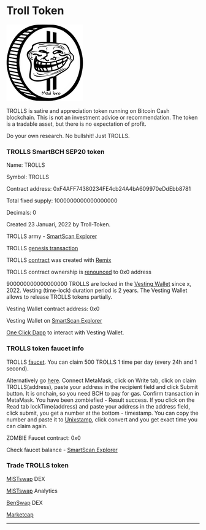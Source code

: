 # Troll Token

![TROLLS](img/logo200.png)

TROLLS is satire and appreciation token running on Bitcoin Cash blockchain. 
This is not an investment advice or recommendation. 
The token is a tradable asset, but there is no expectation of profit. 

Do your own research. No bullshit! Just TROLLS.

### TROLLS SmartBCH SEP20 token

Name: TROLLS

Symbol: TROLLS

Contract address: 0xF4AFF74380234FE4cb24A4bA609970eDdEbb8781

Total fixed supply: 1000000000000000000

Decimals: 0

Created 23 Januari, 2022 by Troll-Token.

TROLLS army - [SmartScan Explorer](https://www.smartscan.cash/address/0xF4AFF74380234FE4cb24A4bA609970eDdEbb8781)

TROLLS [genesis transaction](https://www.smartscan.cash/transaction/0x3cee9f1c688e287f78316cf432949c23ae6a84e4404dea44c1afad2390e3f280)

TROLLS [contract](https://github.com/troll-token/troll-token.github.io/blob/master/trolls/contracts/) was created with [Remix](https://remix.ethereum.org/)

TROLLS contract ownership is [renounced](https://www.smartscan.cash/transaction/) to 0x0 address

900000000000000000 TROLLS are locked in the [Vesting Wallet](https://github.com/troll-token/troll-token.github.io/blob/master/trolls/contracts/VestingWallet.sol) since x, 2022. Vesting (time-lock) duration period is 2 years. The Vesting Wallet allows to release TROLLS tokens partially.

Vesting Wallet contract address: 0x0

Vesting Wallet on [SmartScan Explorer](https://www.smartscan.cash/address/)

[One Click Dapp](https://oneclickdapp.com/scholar-prosper) to interact with Vesting Wallet.

### TROLLS token faucet info

TROLLS [faucet](https://trollsfaucet.herokuapp.com). You can claim 500 TROLLS 1 time per day (every 24h and 1 second).

Alternatively go [here](https://oneclickdapp.com/). Connect MetaMask, click on Write tab, click on claim TROLLS(address), paste your address in the recipient field and click Submit button. It is onchain, so you need BCH to pay for gas. Confirm transaction in MetaMask. You have been zombiefied - Result success. If you click on the Read tab lockTime(address) and paste your address in the address field, click submit, you get a number at the bottom - timestamp. You can copy the number and paste it to [Unixstamp](https://www.unixtimestamp.com), click convert and you get exact time you can claim again.

ZOMBIE Faucet contract: 0x0

Check faucet balance - [SmartScan Explorer](https://www.smartscan.cash/address/)

### Trade TROLLS token

[MISTswap](https://app.mistswap.fi/swap) DEX

[MISTswap](https://analytics.mistswap.fi/tokens/0xF4AFF74380234FE4cb24A4bA609970eDdEbb8781) Analytics

[BenSwap](https://dex.benswap.cash/#/swap) DEX

[Marketcap](https://www.marketcap.cash/token/TROLLS)

----------------------------------------------------------------------------------------------
